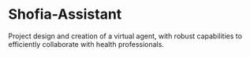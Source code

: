 # Shofia-Assistant
Project design and creation of a virtual agent, with robust capabilities to efficiently collaborate with health professionals.
